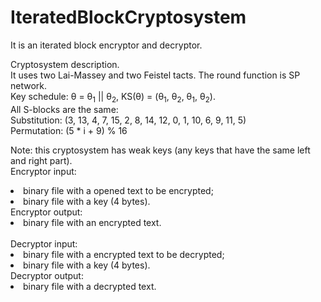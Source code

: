 # IteratedBlockCryptosystem
It is an iterated block encryptor and decryptor. 

Cryptosystem description.<br>
It uses two Lai-Massey and two Feistel tacts. The round function is SP network.<br>
Key schedule: θ = θ<sub>1</sub> || θ<sub>2</sub>, KS(θ) = (θ<sub>1</sub>, θ<sub>2</sub>, θ<sub>1</sub>, θ<sub>2</sub>).<br>
All S-blocks are the same:<br>
Substitution: (3, 13, 4, 7, 15, 2, 8, 14, 12, 0, 1, 10, 6, 9, 11, 5)<br>
Permutation: (5 * i + 9) % 16<br>

Note: this cryptosystem has weak keys (any keys that have the same left and right part).
<br>Encryptor input:
<li>binary file with a opened text to be encrypted;</li>
<li>binary file with a key (4 bytes).</li>
Encryptor output:
<li>binary file with an encrypted text.</li>
<br>Decryptor input:
<li>binary file with a encrypted text to be decrypted;</li>
<li>binary file with a key (4 bytes).</li>
Decryptor output:
<li>binary file with a decrypted text.</li>
